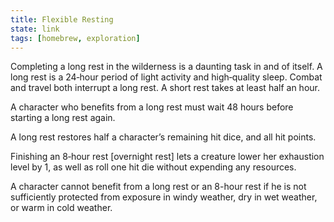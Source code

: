 ```yaml
---
title: Flexible Resting
state: link
tags: [homebrew, exploration]
---
```

Completing a long rest in the wilderness is a daunting task in and of itself. A long rest is a 24‑hour period of light activity and high‑quality sleep. Combat and travel both interrupt a long rest. A short rest takes at least half an hour.

A character who benefits from a long rest must wait 48 hours before starting a long rest again.

A long rest restores half a character’s remaining hit dice, and all hit points. 

Finishing an 8‑hour rest \[overnight rest\] lets a creature lower her exhaustion level by 1, as well as roll one hit die without expending any resources.

A character cannot benefit from a long rest or an 8-hour rest if he is not sufficiently protected from exposure in windy weather, dry in wet weather, or warm in cold weather.
